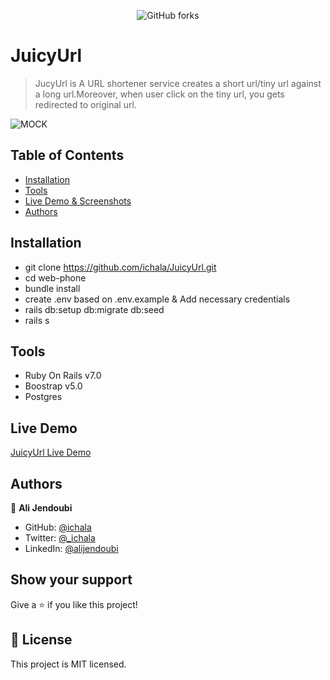 <p align='center'>
<img alt="GitHub forks" src="https://img.shields.io/badge/Open-Source-green">
</p>

# JuicyUrl

> JucyUrl is A URL shortener service creates a short url/tiny url against a long url.Moreover, when user click on the tiny url, you gets redirected to original url.


![MOCK](https://user-images.githubusercontent.com/89282221/205357253-1771755f-5a23-44ac-ab4d-9341195dddd2.jpg)


## Table of Contents 

* [Installation](#installation)
* [Tools](#tools)
* [Live Demo & Screenshots](#live-demo)
* [Authors](#authors)


## Installation
- git clone https://github.com/ichala/JuicyUrl.git
- cd web-phone
- bundle install
- create .env based on .env.example & Add necessary credentials 
- rails db:setup db:migrate db:seed
- rails s

## Tools

- Ruby On Rails v7.0
- Boostrap v5.0
- Postgres 

## Live Demo

[JuicyUrl Live Demo](https://www.url.chala.dev/)

## Authors

👤 **Ali Jendoubi**

- GitHub: [@ichala](https://github.com/ichala)
- Twitter: [@_ichala](https://twitter.com/_ichala)
- LinkedIn: [@alijendoubi](https://www.linkedin.com/in/alijendoubi/)



## Show your support

Give a ⭐️ if you like this project!


## 📝 License

This project is MIT licensed.
